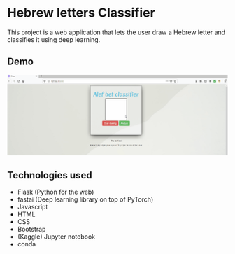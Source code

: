 # Hebrew letters Classifier
This project is a web application that lets the user draw a Hebrew letter and classifies it using deep learning.

## Demo
![Hebrew letter classifier demo](demo/demo.gif)

## Technologies used
* Flask (Python for the web)
* fastai (Deep learning library on top of PyTorch)
* Javascript
* HTML
* CSS
* Bootstrap
* (Kaggle) Jupyter notebook 
* conda